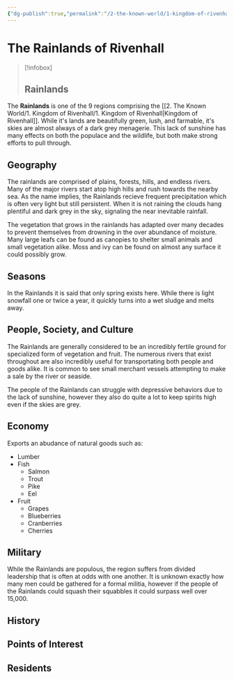 ```yaml
---
{"dg-publish":true,"permalink":"/2-the-known-world/1-kingdom-of-rivenhall/rainlands/rainlands/"}
---
```


# The Rainlands of Rivenhall
> [!infobox]
> ## Rainlands
> 

The **Rainlands** is one of the 9 regions comprising the [[2. The Known World/1. Kingdom of Rivenhall/1. Kingdom of Rivenhall\|Kingdom of Rivenhall]]. While it's lands are beautifully green, lush, and farmable, it's skies are almost always of a dark grey menagerie. This lack of sunshine has many effects on both the populace and the wildlife, but both make strong efforts to pull through. 

## Geography
The rainlands are comprised of plains, forests, hills, and endless rivers. Many of the major rivers start atop high hills and rush towards the nearby sea. As the name implies, the Rainlands recieve frequent precipitation which is often very light but still persistent. When it is not raining the clouds hang plentiful and dark grey in the sky, signaling the near inevitable rainfall. 

The vegetation that grows in the rainlands has adapted over many decades to prevent themselves from drowning in the over abundance of moisture. Many large leafs can be found as canopies to shelter small animals and small vegetation alike. Moss and ivy can be found on almost any surface it could possibly grow. 

## Seasons
In the Rainlands it is said that only spring exists here. While there is light snowfall one or twice a year, it quickly turns into a wet sludge and melts away. 

## People, Society, and Culture
The Rainlands are generally considered to be an incredibly fertile ground for specialized form of vegetation and fruit. The numerous rivers that exist throughout are also incredibly useful for transportating both people and goods alike. It is common to see small merchant vessels attempting to make a sale by the river or seaside. 

The people of the Rainlands can struggle with depressive behaviors due to the lack of sunshine, however they also do quite a lot to keep spirits high even if the skies are grey. 

## Economy
Exports an abudance of natural goods such as: 
- Lumber
- Fish
	- Salmon
	- Trout
	- Pike
	- Eel 
- Fruit 
	- Grapes
	- Blueberries
	- Cranberries
	- Cherries

## Military
While the Rainlands are populous, the region suffers from divided leadership that is often at odds with one another. It is unknown exactly how many men could be gathered for a formal militia, however if the people of the Rainlands could squash their squabbles it could surpass well over 15,000. 

## History

## Points of Interest 

## Residents